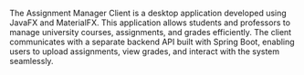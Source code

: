 The Assignment Manager Client is a desktop application developed using JavaFX and MaterialFX. This application allows students and professors to manage university courses, assignments, and grades efficiently. The client communicates with a separate backend API built with Spring Boot, enabling users to upload assignments, view grades, and interact with the system seamlessly.
